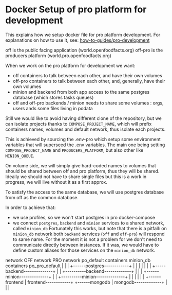 # Docker Setup of pro platform for development

This explains how we setup docker file for pro platform development.
For explanations on how to use it, see: [how-to-guides/pro-development](../how-to-guides/pro-development.md)

off is the public facing application (world.openfoodfacts.org)
off-pro is the producers platform (world.pro.openfoodfacts.org)

When we work on the pro platform for development we want:
* off containers to talk between each other, and have their own volumes
* off-pro containers to talk between each other, and, generally, have their own volumes
* minion and backend from both app access to the same postgres database
  (which stores tasks queues)
* off and off-pro backends / minion needs to share some volumes :
  orgs, users ands some files living in podata

Still we would like to avoid having different clone of the repository,
but we can isolate projects thanks to `COMPOSE_PROJECT_NAME`,
which will prefix containers names, volumes and default network,
thus isolate each projects.

This is achieved by sourcing the .env-pro which setup some environment variables
that will superseed the .env variables.
The main one being setting `COMPOSE_PROJECT_NAME` and `PRODUCERS_PLATFORM`, but also other like `MINION_QUEUE`.

On volume side, we will simply give hard-coded names to volumes
that should be shared between off and pro platform, thus they will be shared.
Ideally we should not have to share single files but this is a work in progress,
we will live without it as a first approx.

To satisfy the access to the same database,
we will use postgres database from off as the common database.

In order to achieve that:
* we use profiles, so we won't start postgres in pro docker-compose
* we connect `postgres`, `backend` and `minion` services to a shared network, called `minion_db`
Fortunately this works, but note that there is a pitfall:
on `minion_db` network both `backend` services (`off` and `off-pro`) will respond to same name.
For the moment it is not a problem for we don't need to communicate directly
between instances.
If it was, we would have to define custom aliases for those services on the `minion_db` network.

network    OFF              network       PRO              network
po_default containers       minion_db     containers       po_pro_default
    |                          |                              |
    +------postgres------------+                              |
    |                          |                              |
    |                          |                              |
    +-----backend--------------+                              |
    |                          +----------backend-------------+
    |                          |                              |
    +------minion--------------+                              |
    |                          +----------minion--------------+
    |                          |                              |
    |                          |                              |
    +------frontend            |          frontend------------+
    +------mongodb             |          mongodb-------------+
    |                          |                              |
